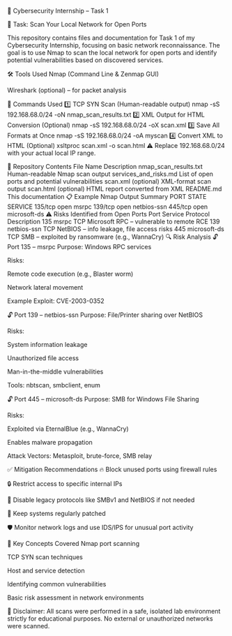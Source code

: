 
🔐 Cybersecurity Internship – Task 1

📌 Task: Scan Your Local Network for Open Ports

This repository contains files and documentation for Task 1 of my Cybersecurity Internship, focusing on basic network reconnaissance. The goal is to use Nmap to scan the local network for open ports and identify potential vulnerabilities based on discovered services.

🛠 Tools Used
Nmap (Command Line & Zenmap GUI)

Wireshark (optional) – for packet analysis

🧪 Commands Used
1️⃣ TCP SYN Scan (Human-readable output)
nmap -sS 192.168.68.0/24 -oN nmap_scan_results.txt
2️⃣ XML Output for HTML Conversion (Optional)
nmap -sS 192.168.68.0/24 -oX scan.xml
3️⃣ Save All Formats at Once
nmap -sS 192.168.68.0/24 -oA myscan
4️⃣ Convert XML to HTML (Optional)
xsltproc scan.xml -o scan.html
⚠️ Replace 192.168.68.0/24 with your actual local IP range.

📁 Repository Contents
File Name	Description
nmap_scan_results.txt	Human-readable Nmap scan output
services_and_risks.md	List of open ports and potential vulnerabilities
scan.xml (optional)	XML-format scan output
scan.html (optional)	HTML report converted from XML
README.md	This documentation
📋 Example Nmap Output Summary
PORT     STATE SERVICE
135/tcp  open  msrpc
139/tcp  open  netbios-ssn
445/tcp  open  microsoft-ds
⚠️ Risks Identified from Open Ports
Port	Service	Protocol	Description
135	msrpc	TCP	Microsoft RPC – vulnerable to remote RCE
139	netbios-ssn	TCP	NetBIOS – info leakage, file access risks
445	microsoft-ds	TCP	SMB – exploited by ransomware (e.g., WannaCry)
🔍 Risk Analysis
🔓 Port 135 – msrpc
Purpose: Windows RPC services

Risks:

Remote code execution (e.g., Blaster worm)

Network lateral movement

Example Exploit: CVE-2003-0352

🔓 Port 139 – netbios-ssn
Purpose: File/Printer sharing over NetBIOS

Risks:

System information leakage

Unauthorized file access

Man-in-the-middle vulnerabilities

Tools: nbtscan, smbclient, enum

🔓 Port 445 – microsoft-ds
Purpose: SMB for Windows File Sharing

Risks:

Exploited via EternalBlue (e.g., WannaCry)

Enables malware propagation

Attack Vectors: Metasploit, brute-force, SMB relay

✅ Mitigation Recommendations
🔥 Block unused ports using firewall rules

🔒 Restrict access to specific internal IPs

🚫 Disable legacy protocols like SMBv1 and NetBIOS if not needed

🔁 Keep systems regularly patched

🛡 Monitor network logs and use IDS/IPS for unusual port activity

🧠 Key Concepts Covered
Nmap port scanning

TCP SYN scan techniques

Host and service detection

Identifying common vulnerabilities

Basic risk assessment in network environments

📝 Disclaimer: All scans were performed in a safe, isolated lab environment strictly for educational purposes. No external or unauthorized networks were scanned.

